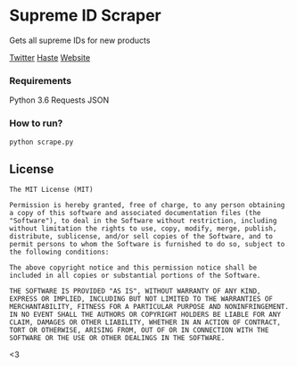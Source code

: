 # Supreme ID Scraper
Gets all supreme IDs for new products

[Twitter](https://twitter.com/ethancohen_)
[Haste](http://hasterestocks.io)
[Website](http://ethan-cohen.com)

### Requirements

Python 3.6
Requests
JSON

### How to run?
```
python scrape.py
```

## License

```
The MIT License (MIT)

Permission is hereby granted, free of charge, to any person obtaining a copy of this software and associated documentation files (the "Software"), to deal in the Software without restriction, including without limitation the rights to use, copy, modify, merge, publish, distribute, sublicense, and/or sell copies of the Software, and to permit persons to whom the Software is furnished to do so, subject to the following conditions:

The above copyright notice and this permission notice shall be included in all copies or substantial portions of the Software.

THE SOFTWARE IS PROVIDED "AS IS", WITHOUT WARRANTY OF ANY KIND, EXPRESS OR IMPLIED, INCLUDING BUT NOT LIMITED TO THE WARRANTIES OF MERCHANTABILITY, FITNESS FOR A PARTICULAR PURPOSE AND NONINFRINGEMENT. IN NO EVENT SHALL THE AUTHORS OR COPYRIGHT HOLDERS BE LIABLE FOR ANY CLAIM, DAMAGES OR OTHER LIABILITY, WHETHER IN AN ACTION OF CONTRACT, TORT OR OTHERWISE, ARISING FROM, OUT OF OR IN CONNECTION WITH THE SOFTWARE OR THE USE OR OTHER DEALINGS IN THE SOFTWARE.
```


<3








